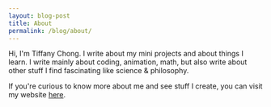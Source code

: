 ```yaml
---
layout: blog-post
title: About
permalink: /blog/about/
---
```


Hi, I'm Tiffany Chong. I write about my mini projects and about things I learn. I write mainly about coding, animation, math, but also write about other stuff I find fascinating like science & philosophy.


If you're curious to know more about me and see stuff I create, you can visit my website <a href="/">here</a>.
